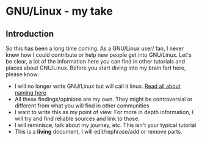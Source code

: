 # GNU/Linux - my take

## Introduction

So this has been a long time coming. As a GNU/Linux user/ fan, I never knew how I could contribute or help new 
people get into GNU/Linux. Let's be clear, a lot of the information here you can find in other tutorials and places 
about GNU/Linux. Before you start diving into my brain fart here, please know:

- I will no longer write GNU/Linux but will call it linux. [Read all about naming here](https://www.gnu.org/gnu/gnu-linux-faq.html#why)
- All these findings/opinions are my own. They might be controversial or different from what you will find in other 
  communities
- I want to write this as my point of view. For more in depth information, I will try and find reliable 
  sources and link to those.
- I will reminisce, talk about my journey, etc. This isn't your typical tutorial
- This is a **living** document, I will edit/rephrase/add or remove parts.


